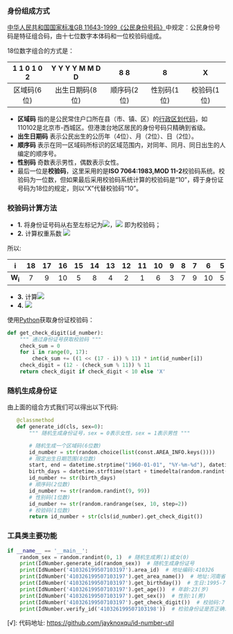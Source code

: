 ### 身份组成方式

[中华人民共和国国家标准](https://zh.wikipedia.org/wiki/%E4%B8%AD%E5%8D%8E%E4%BA%BA%E6%B0%91%E5%85%B1%E5%92%8C%E5%9B%BD%E5%9B%BD%E5%AE%B6%E6%A0%87%E5%87%86)[GB 11643-1999《公民身份号码》](https://zh.wikisource.org/wiki/GB_11643-1999_%E5%85%AC%E6%B0%91%E8%BA%AB%E4%BB%BD%E5%8F%B7%E7%A0%81)中规定：公民身份号码是特征组合码，由十七位数字本体码和一位校验码组成。

18位数字组合的方式是：

| 1 1 0 1 0	2 | Y Y	Y Y	M M D D | 8 8 | 8 | X |
| :---------: | :---------------: | :----: | :--: | :----: |
|    区域码(6位)    |  出生日期码(8位)     | 顺序码(2位) | 性别码(1位) | 校验码(1位) |


- **区域码** 指的是公民常住户口所在县（市、镇、区）的[行政区划代码](https://zh.wikipedia.org/wiki/%E4%B8%AD%E5%8D%8E%E4%BA%BA%E6%B0%91%E5%85%B1%E5%92%8C%E5%9B%BD%E8%A1%8C%E6%94%BF%E5%8C%BA%E5%88%92%E4%BB%A3%E7%A0%81)，如110102是北京市-西城区。但港澳台地区居民的身份号码只精确到省级。
- **出生日期码** 表示公民出生的公历年（4位）、月（2位）、日（2位）。
- **顺序码** 表示在同一区域码所标识的区域范围内，对同年、同月、同日出生的人编定的顺序号。
- **性别码** 奇数表示男性，偶数表示女性。
- 最后一位是**校验码**，这里采用的是**ISO 7064:1983,MOD 11-2**校验码系统。校验码为一位数，但如果最后采用校验码系统计算的校验码是“10”，碍于身份证号码为18位的规定，则以“X”代替校验码“10”。

### 校验码计算方法
-  **1.** 将身份证号码从右至左标记为![](https://wikimedia.org/api/rest_v1/media/math/render/svg/779a0c3f011a79efb854f48c9a7398cc17b04305)，![](https://wikimedia.org/api/rest_v1/media/math/render/svg/bbf42ecda092975c9c69dae84e16182ba5fe2e07)
即为校验码；
-  **2.** 计算权重系数 ![](https://wikimedia.org/api/rest_v1/media/math/render/svg/5f817855c5ad3b88b412e60f83f2201fd386ea2a)

所以:


|**i**|18|17|16|15|14|13|12|11|10|9|8|7|6|5|4|3|2|1|
|:-:|:-:|:-:|:-:|:-:|:-:|:-:|:-:|:-:|:-:|:-:|:-:|:-:|:-:|:-:|:-:|:-:| :-:| :-:|
| **W<sub>i</sub>** |7|9|10|5|8|4|2|1|6|3|7|9|10|5|8|4|2|1|

- **3.**  计算![](https://wikimedia.org/api/rest_v1/media/math/render/svg/dad8e73b5a78c0c3d0ca9097d64adad4daacbf31)
- **4.**  ![](https://wikimedia.org/api/rest_v1/media/math/render/svg/81eb5f69ce9a438d004f0fb85b6b14dfa4c3b27a)

使用[Python](https://zh.wikipedia.org/wiki/Python)获取身份证校验码：
```Python
def get_check_digit(id_number):
    """ 通过身份证号获取校验码 """
    check_sum = 0
    for i in range(0, 17):
        check_sum += ((1 << (17 - i)) % 11) * int(id_number[i])
    check_digit = (12 - (check_sum % 11)) % 11
    return check_digit if check_digit < 10 else 'X'
```



### 随机生成身份证

由上面的组合方式我们可以得出以下代码:

 ```python
    @classmethod
    def generate_id(cls, sex=0):
        """ 随机生成身份证号，sex = 0表示女性，sex = 1表示男性 """

        # 随机生成一个区域码(6位数)
        id_number = str(random.choice(list(const.AREA_INFO.keys())))
        # 限定出生日期范围(8位数)
        start, end = datetime.strptime("1960-01-01", "%Y-%m-%d"), datetime.strptime("2000-12-30", "%Y-%m-%d")
        birth_days = datetime.strftime(start + timedelta(random.randint(0, (end - start).days + 1)), "%Y%m%d")
        id_number += str(birth_days)
        # 顺序码(2位数)
        id_number += str(random.randint(9, 99))
        # 性别码(1位数)
        id_number += str(random.randrange(sex, 10, step=2))
        # 校验码(1位数)
        return id_number + str(cls(id_number).get_check_digit())
 ```



### 工具类主要功能

```python
if __name__ == '__main__':
    random_sex = random.randint(0, 1)  # 随机生成男(1)或女(0)
    print(IdNumber.generate_id(random_sex))  # 随机生成身份证号
    print(IdNumber('410326199507103197').area_id)  # 地址编码:410326
    print(IdNumber('410326199507103197').get_area_name())  # 地址:河南省洛阳市汝阳县
    print(IdNumber('410326199507103197').get_birthday())  # 生日:1995-7-10
    print(IdNumber('410326199507103197').get_age())  # 年龄:23(岁)
    print(IdNumber('410326199507103197').get_sex())  # 性别:1(男)
    print(IdNumber('410326199507103197').get_check_digit())  # 校验码:7
    print(IdNumber.verify_id('410326199507103198'))  # 检验身份证是否正确:False
```

[√]: 代码地址: https://github.com/jayknoxqu/id-number-util
